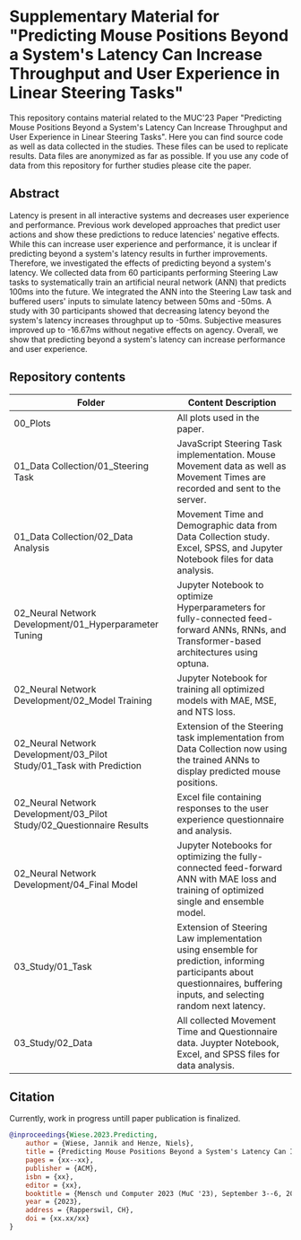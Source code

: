 # Supplementary Material for "Predicting Mouse Positions Beyond a System's Latency Can Increase Throughput and User Experience in Linear Steering Tasks"

This repository contains material related to the MUC'23 Paper "Predicting Mouse Positions Beyond a System's Latency Can Increase Throughput and User Experience in Linear Steering Tasks". Here you can find source code as well as data collected in the studies. These files can be used to replicate results. Data files are anonymized as far as possible. If you use any code of data from this repository for further studies please cite the paper.

## Abstract
Latency is present in all interactive systems and decreases user experience and performance.
Previous work developed approaches that predict user actions and show these predictions to reduce latencies' negative effects.
While this can increase user experience and performance, it is unclear if predicting beyond a system's latency results in further improvements.
Therefore, we investigated the effects of predicting beyond a system's latency. We collected data from 60 participants performing Steering Law tasks to systematically train an artificial neural network (ANN) that predicts 100ms into the future.
We integrated the ANN into the Steering Law task and buffered users' inputs to simulate latency between 50ms and -50ms.
A study with 30 participants showed that decreasing latency beyond the system's latency increases throughput up to -50ms.
Subjective measures improved up to -16.67ms without negative effects on agency.
Overall, we show that predicting beyond a system's latency can increase performance and user experience.

## Repository contents

| Folder | Content Description|
| --- | --- |
| 00_Plots | All plots used in the paper. |
| 01_Data Collection/01_Steering Task | JavaScript Steering Task implementation. Mouse Movement data as well as Movement Times are recorded and sent to the server. |
| 01_Data Collection/02_Data Analysis | Movement Time and Demographic data from Data Collection study. Excel, SPSS, and Jupyter Notebook files for data analysis. |
| 02_Neural Network Development/01_Hyperparameter Tuning | Jupyter Notebook to optimize Hyperparameters for fully-connected feed-forward ANNs, RNNs, and Transformer-based architectures using optuna. |
| 02_Neural Network Development/02_Model Training | Jupyter Notebook for training all optimized models with MAE, MSE, and NTS loss. |
| 02_Neural Network Development/03_Pilot Study/01_Task with Prediction | Extension of the Steering task implementation from Data Collection now using the trained ANNs to display predicted mouse positions. |
| 02_Neural Network Development/03_Pilot Study/02_Questionnaire Results | Excel file containing responses to the user experience questionnaire and analysis. |
| 02_Neural Network Development/04_Final Model | Jupyter Notebooks for optimizing the fully-connected feed-forward ANN with MAE loss and training of optimized single and ensemble model. |
| 03_Study/01_Task | Extension of Steering Law implementation using ensemble for prediction, informing participants about questionnaires, buffering inputs, and selecting random next latency. |
| 03_Study/02_Data | All collected Movement Time and Questionnaire data. Juypter Notebook, Excel, and SPSS files for data analysis. |

## Citation
Currently, work in progress untill paper publication is finalized.

```bibtex
@inproceedings{Wiese.2023.Predicting,
	author = {Wiese, Jannik and Henze, Niels},
	title = {Predicting Mouse Positions Beyond a System's Latency Can Increase Throughput and User Experience in Linear Steering Tasks},
	pages = {xx--xx},
	publisher = {ACM},
	isbn = {xx},
	editor = {xx},
	booktitle = {Mensch und Computer 2023 (MuC '23), September 3--6, 2023, Rapperswil, Switzerland},
	year = {2023},
	address = {Rapperswil, CH},
	doi = {xx.xx/xx}
}
```